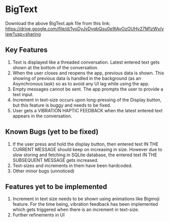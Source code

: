 # BigText
Download the above BigText.apk file from this link: https://drive.google.com/file/d/1yoDyJvDyqbQsu0e9lAvOzOUHv27M1zWv/view?usp=sharing

## Key Features
1. Text is displayed like a threaded conversation. Latest entered text gets shown at the bottom of the conversation.
2. When the user closes and reopens the app, previous data is shown. This showing of previous data is handled in the background (as an Asynchronous task) so as to avoid any UI lag while using the app.
3. Empty messages cannot be sent. The app prompts the user to provide a text input.
4. Increment in text-size occurs upon long-pressing of the Display button, but this feature is buggy and needs to be fixed. 
5. User gets a VIBRATION HAPTIC FEEDBACK when the latest entered text appears in the conversation.

## Known Bugs (yet to be fixed)
1. If the user press and hold the display button, then entered text IN THE CURRENT MESSAGE should keep on increasing in size. However due to slow storing and fetching in SQLite database, the entered text IN THE SUBSEQUENT MESSAGE gets increased.
2. Text-sizes and increments in them have been hardcoded. 
3. Other minor bugs (unnoticed)

## Features yet to be implemented
1. Increment in text size needs to be shown using animations like Bigmoji feature. For the time being, vibration feedback has been implemented which gets triggered when there is an increment in text-size.
2. Further refinements in UI

